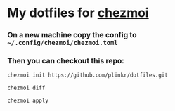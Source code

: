 # My dotfiles for [chezmoi](https://github.com/twpayne/chezmoi)
### On a new machine copy the config to `~/.config/chezmoi/chezmoi.toml`
### Then you can checkout this repo:
```bash
chezmoi init https://github.com/plinkr/dotfiles.git
```
```bash
chezmoi diff
```
```bash
chezmoi apply
```
